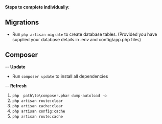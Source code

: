 **Steps to complete individually:**

Migrations
-
-   Run `php artisan migrate` to create database tables. (Provided you have supplied your database details in .env and config/app.php files)


Composer
-
--
**Update**
-   Run `composer update` to install all dependencies

--
**Refresh**
1. `php  path\to\composer.phar dump-autoload -o`
2. `php artisan route:clear`
3. `php artisan cache:clear`
4. `php artisan config:cache`
5. `php artisan route:cache`